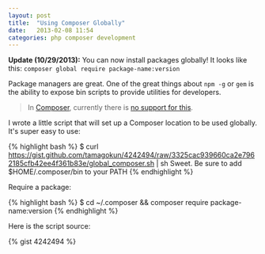 ```yaml
---
layout: post
title:  "Using Composer Globally"
date:   2013-02-08 11:54
categories: php composer development
---
```


__Update (10/29/2013):__ You can now install packages globally! It looks like this: `composer global require package-name:version`

Package managers are great. One of the great things about `npm -g` or `gem` is the ability to expose bin scripts to provide utilities for developers.

> In [Composer](https://github.com/composer/composer), currently there is [no support for this](https://github.com/composer/composer/issues/55).

I wrote a little script that will set up a Composer location to be used globally. It's super easy to use:

{% highlight bash %}
$ curl https://gist.github.com/tamagokun/4242494/raw/3325cac939660ca2e7962185cfb42ee4f361b83e/global_composer.sh | sh
Sweet.
Be sure to add $HOME/.composer/bin to your PATH
{% endhighlight %}

Require a package:

{% highlight bash %}
$ cd ~/.composer && composer require package-name:version
{% endhighlight %}

Here is the script source:

{% gist 4242494 %}
